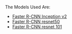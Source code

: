 The Models Used Are:
- [Faster R-CNN Inception v2](http://download.tensorflow.org/models/object_detection/faster_rcnn_inception_v2_coco_2018_01_28.tar.gz)
- [Faster R-CNN resnet50](http://download.tensorflow.org/models/object_detection/faster_rcnn_resnet50_coco_2018_01_28.tar.gz)
- [Faster R-CNN resnet 101](http://download.tensorflow.org/models/object_detection/faster_rcnn_resnet101_coco_2018_01_28.tar.gz)

